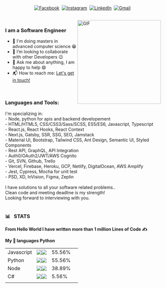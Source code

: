 <p align="center">
<br>
<a href="https://www.facebook.com/talha993/"><img src="https://img.shields.io/badge/facebook-%231877F2.svg?&style=for-the-badge&logo=facebook&logoColor=white" alt="Facebook" /></a>&nbsp;
<a href="https://www.instagram.com/talha4real/"><img src="https://img.shields.io/badge/instagram-%23E4405F.svg?&style=for-the-badge&logo=instagram&logoColor=white" alt="Instagram" /></a>&nbsp;
<a href="https://www.linkedin.com/in/talha-butt-379911177/"><img src="https://img.shields.io/badge/linkedin-%230077B5.svg?&style=for-the-badge&logo=linkedin&logoColor=white" alt="LinkedIn" /></a>&nbsp;
<a href="mailto:talhabutt993@gmail.com?subject=Hola%20Talha"><img src="https://img.shields.io/badge/gmail-%23D14836.svg?&style=for-the-badge&logo=gmail&logoColor=white" alt="Gmail"/></a>&nbsp;
<!--<a href="https://kkvanonymous.github.io/"><img alt="Website" src="https://img.shields.io/website?style=for-the-badge&up_message=portfolio&url=https%3A%2F%2Fkkvanonymous.github.io%2F"></a>-->
</p>

<br>

<img align="right" height="270px" alt="GIF" src="https://i.pinimg.com/originals/e4/26/70/e426702edf874b181aced1e2fa5c6cde.gif" />

### I am a Software Engineer
- 🔭 I'm doing masters in advanced computer science :grin:
- 👯 I’m looking to collaborate with other Developers :wink:
- 💬 Ask me about anything, I am happy to help :smile:
- 📬 How to reach me: [Let's get in touch!][linkedin]

<br>

### Languages and Tools: 
<p>
 I'm specializing in: <br/>
- Node, python for apis and backend developement <br/>
- HTML/HTML5, CSS/CSS3/Sass/SCSS, ES5/ES6, Javascript, Typescript <br/>
- React.js, React Hooks, React Context <br/>
- Next.js, Gatsby, SSR, SSG, SEO, Jamstack <br/>
- Material UI, Bootstrap, Tailwind CSS, Ant Design, Semantic UI, Styled Components <br/>
- Rest API, GraphQL, API Integration <br/>
- Auth0/OAuth2/JWT/AWS Cognito <br/>
- Git, SVN, Github, Trello <br/>
- Vercel, Firebase, Heroku, GCP, Netlify, DigitalOcean, AWS Amplify <br/>
- Jest, Cypress, Mocha for unit test <br/>
- PSD, XD, InVision, Figma, Zeplin <br/>
<br/>
I have solutions to all your software related problems.. <br/>
Clean code and meeting deadline is my strength! <br/>
Looking forward to interviewing with you. <br/>
 </>

<br>

### 📊 &nbsp; STATS

<!--START_SECTION_LINES_OF_CODE:readme-info-->
**From Hello World I have written more than 1 million Lines of Code ✍️**


<!--END_SECTION_LINES_OF_CODE:readme-info-->

<!--END_SECTION_WEEKLY_COMMIT:readme-info-->

<!--START_SECTION_LANGUAGE:readme-info-->
**My 💖 languages Python** 

| | | | |
| --- | --- | --- | --- |
|Javascript                   |            ![](https://via.placeholder.com/224x22/000000/000000?text=+)![](https://via.placeholder.com/176x22/b8b8b8/b8b8b8?=text=+)|55.56%|
|Python                   |            ![](https://via.placeholder.com/224x22/000000/000000?text=+)![](https://via.placeholder.com/176x22/b8b8b8/b8b8b8?=text=+)|55.56%|
|Node                     |             ![](https://via.placeholder.com/156x22/000000/000000?text=+)![](https://via.placeholder.com/244x22/b8b8b8/b8b8b8?=text=+)|38.89%|
|C#               |             ![](https://via.placeholder.com/24x22/000000/000000?text=+)![](https://via.placeholder.com/376x22/b8b8b8/b8b8b8?=text=+)|5.56%|
| | | | |

<!--END_SECTION_LANGUAGE:readme-info-->

<br>

<div align="center">


<!--[website]: -->
[twitter]: https://twitter.com/scar_9939
<!--[youtube]: https://www.youtube.com/channel/UC40R8Rvwjhu08Z0MFffNfsg-->
[linkedin]: https://www.linkedin.com/in/talha-butt-379911177/

